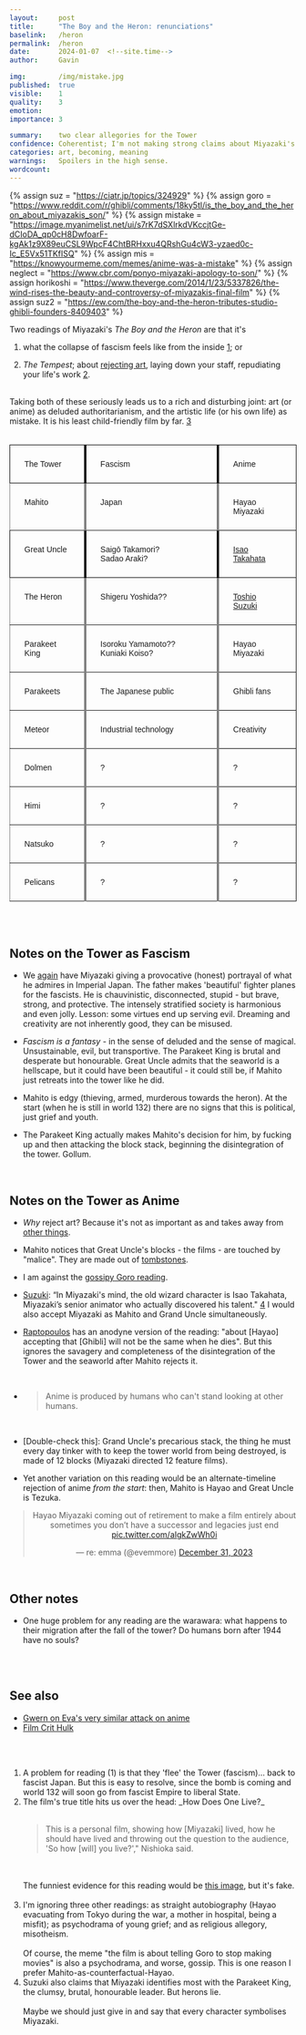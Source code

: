 ```yaml
---
layout:     post
title:      "The Boy and the Heron: renunciations"
baselink:   /heron
permalink:  /heron
date:       2024-01-07  <!--site.time-->
author:     Gavin

img:        /img/mistake.jpg
published:  true
visible:    1
quality:    3
emotion:    
importance: 3

summary:    two clear allegories for the Tower
confidence: Coherentist; I'm not making strong claims about Miyazaki's intention.
categories: art, becoming, meaning
warnings:   Spoilers in the high sense.
wordcount:      
---
```


{%  assign suz = "https://ciatr.jp/topics/324929"    %}
{%  assign goro = "https://www.reddit.com/r/ghibli/comments/18ky5tl/is_the_boy_and_the_heron_about_miyazakis_son/" %}
{%  assign mistake = "https://image.myanimelist.net/ui/s7rK7dSXlrkdVKccjtGe-dCIoDA_qp0cH8DwfoarF-kgAk1z9X89euCSL9WpcF4ChtBRHxxu4QRshGu4cW3-yzaed0c-Ic_E5Vx51TKfISQ" %}
{%  assign mis = "https://knowyourmeme.com/memes/anime-was-a-mistake"    %}
{%  assign neglect = "https://www.cbr.com/ponyo-miyazaki-apology-to-son/"   %}
{%  assign horikoshi = "https://www.theverge.com/2014/1/23/5337826/the-wind-rises-the-beauty-and-controversy-of-miyazakis-final-film"   %}
{%  assign suz2 = "https://ew.com/the-boy-and-the-heron-tributes-studio-ghibli-founders-8409403"    %}



Two readings of Miyazaki's _The Boy and the Heron_ are that it's 

1. what the collapse of fascism feels like from the inside <a href="#fn:1" id="fnref:1">1</a>; or 

2. _The Tempest_; about <a href="{{goro}}">rejecting art</a>, laying down your staff, repudiating your life's work <a href="#fn:2" id="fnref:2">2</a>.

<br>
Taking both of these seriously leads us to a rich and disturbing joint: art (or anime) as deluded authoritarianism, and the artistic life (or his own life) as mistake. It is his least child-friendly film by far. <a href="#fn:3" id="fnref:3">3</a>
<br>

<center>

<br>

<style type="text/css">

table td:nth-child(1) {
    border-right: 4px solid black;
}
table td:nth-child(2) {
    border-right: 4px solid black;
}

.tg  {border-collapse:collapse;border-spacing:0;}
.tg td{border-color:black;border-style:solid;border-width:1px;font-family:Arial, sans-serif;font-size:14px;
  overflow:hidden;word-break:normal;}
.tg th{border-color:black;border-style:solid;border-width:1px;font-family:Arial, sans-serif;font-size:14px;
  font-weight:normal;overflow:hidden;word-break:normal;}
.tg .tg-1wig{font-weight:bold;text-align:left;vertical-align:top}
.tg .tg-fymr{border-color:inherit;font-weight:bold;text-align:left;vertical-align:top}
.tg .tg-0pky{border-color:inherit;text-align:left;vertical-align:top}
.tg .tg-0lax{text-align:left;vertical-align:top}
td {
  padding: 25px;
}

</style>
<table cellspacing="0" class="tg">
<thead>
  <tr>
    <td>The Tower</td>
    <td>Fascism</td>
    <td>Anime</td>
  </tr>
</thead>
<tbody>
  <tr>
    <td class="tg-0pky">Mahito</td>
    <td class="tg-0pky">Japan</td>
    <td class="tg-0lax">Hayao Miyazaki</td>
  </tr>
  <tr>
    <td class="tg-0lax">Great Uncle</td>
    <td class="tg-0lax">Saigō Takamori?<br>Sadao Araki?</td>
    <td class="tg-0lax"><a href="{{suz2}}">Isao Takahata</a></td>
  </tr>
  <tr>
    <td class="tg-0pky">The Heron</td>
    <td class="tg-0pky">Shigeru Yoshida??</td>
    <td class="tg-0lax"><a href="{{suz}}">Toshio Suzuki</a></td>
  </tr>
  <tr>
    <td class="tg-0pky">Parakeet King</td>
    <td class="tg-0pky">Isoroku Yamamoto?? Kuniaki Koiso?</td>
    <td class="tg-0lax">Hayao Miyazaki</td>
  </tr>
  <tr>
    <td class="tg-0pky">Parakeets</td>
    <td class="tg-0pky">The Japanese public</td>
    <td class="tg-0lax">Ghibli fans</td>
  </tr>
  <tr>
    <td class="tg-0pky">Meteor</td>
    <td class="tg-0pky">Industrial technology</td>
    <td class="tg-0lax">Creativity</td>
    <!-- protective rock, the shooting star that fell from the sky that creates the dream world and makes all this possible, for that rock is inspiration and creativity    -->
  </tr>
  <tr>
    <td class="tg-0pky">Dolmen</td>
    <td class="tg-0pky">?</td>
    <td class="tg-0lax">?</td>
  </tr>
  <tr>
    <td class="tg-0pky">Himi</td>
    <td class="tg-0pky">?</td>
    <td class="tg-0lax">?</td>
  </tr>  
  <tr>
    <td class="tg-0pky">Natsuko</td>
    <td class="tg-0pky">?</td>
    <td class="tg-0lax">?</td>
  </tr> 
  <tr>
    <td class="tg-0pky">Pelicans</td>
    <td class="tg-0pky">?</td>
    <td class="tg-0lax">?</td>
  </tr>

</tbody>
</table>

</center>


<br><br>




## Notes on the Tower as Fascism


* We <a href="{{horikoshi}}">again</a> have Miyazaki giving a provocative (honest) portrayal of what he admires in Imperial Japan. The father makes 'beautiful' fighter planes for the fascists. He is chauvinistic, disconnected, stupid - but brave, strong, and protective. The intensely stratified society is harmonious and even jolly. Lesson: some virtues end up serving evil. Dreaming and creativity are not inherently good, they can be misused.

* _Fascism is a fantasy_ - in the sense of deluded and the sense of magical. Unsustainable, evil, but transportive. The Parakeet King is brutal and desperate but honourable. Great Uncle admits that the seaworld is a hellscape, but it could have been beautiful - it could still be, if Mahito just retreats into the tower like he did.

* Mahito is edgy (thieving, armed, murderous towards the heron). At the start (when he is still in world 132) there are no signs that this is political, just grief and youth.

* The Parakeet King actually makes Mahito's decision for him, by fucking up and then attacking the block stack, beginning the disintegration of the tower. Gollum.

<br>

## Notes on the Tower as Anime

* _Why_ reject art? Because it's not as important as and takes away from <a href="{{neglect}}">other things</a>.

* Mahito notices that Great Uncle's blocks - the films - are touched by "malice". They are made out of [tombstones](https://en.wikipedia.org/wiki/Gorint%C5%8D).

* I am against the [gossipy Goro reading](https://twitter.com/search?q=goro%20heron&src=typed_query&f=top). 

* <a href="{{suz2}}">Suzuki</a>: “In Miyazaki's mind, the old wizard character is Isao Takahata, Miyazaki’s senior animator who actually discovered his talent." <a href="#fn:4" id="fnref:4">4</a> I would also accept Miyazaki as Mahito and Grand Uncle simultaneously.

* [Raptopoulos](https://www.ft.com/content/be7a5ca1-da50-4e60-abaa-b35559c8ccf9) has an anodyne version of the reading: "about [Hayao] accepting that [Ghibli] will not be the same when he dies". But this ignores the savagery and completeness of the disintegration of the Tower and the seaworld after Mahito rejects it.

<br>

* <blockquote>Anime is produced by humans who can't stand looking at other humans.</blockquote>
<br>

* \[Double-check this\]: Grand Uncle's precarious stack, the thing he must every day tinker with to keep the tower world from being destroyed, is made of 12 blocks (Miyazaki directed 12 feature films).

* Yet another variation on this reading would be an alternate-timeline rejection of anime _from the start_: then, Mahito is Hayao and Great Uncle is Tezuka.

<center>
    <blockquote class="twitter-tweet" data-cards="hidden"><p lang="en" dir="ltr">Hayao Miyazaki coming out of retirement to make a film entirely about sometimes you don’t have a successor and legacies just end<br> <a href="https://t.co/aIgkZwWh0i">pic.twitter.com/aIgkZwWh0i</a></p>&mdash; re: emma (@evemmore) <a href="https://twitter.com/evemmore/status/1741463759699251567?ref_src=twsrc%5Etfw">December 31, 2023</a></blockquote> <script async src="https://platform.twitter.com/widgets.js" charset="utf-8"></script>
</center>

<br>

## Other notes

* One huge problem for any reading are the warawara: what happens to their migration after the fall of the tower? Do humans born after 1944 have no souls?



<!-- https://www.reddit.com/r/ghibli/comments/18ky5tl/is_the_boy_and_the_heron_about_miyazakis_son/
https://www.reddit.com/r/ghibli/comments/18iddib/things_i_want_someone_to_answer_after_watching/
https://twitter.com/DerbyCityDerek/status/1736743720312004687
https://thecosmiccircus.com/review-hayao-miyazakis-the-boy-and-the-heron-is-a-farewell-poem/
https://www.vulture.com/article/boy-and-the-heron-bird-poop-explained.html
https://www.reddit.com/r/ghibli/comments/18otv99/i_just_watched_the_boy_and_the_heron_and_i_have/
https://www.scene-stealers.com/blogs/nature-children-fascism-and-magic-a-retrospective-on-hayao-miyazaki/
https://thebaffler.com/latest/boy-afraid-byron
https://www.forbes.com/sites/danidiplacido/2023/12/12/the-dream-logic-of-the-boy-and-the-heron-explained/?sh=1836d5393ea1
* https://www.bfi.org.uk/sight-and-sound/reviews/boy-heron-miyazaki-hayaos-enchanting-fable-bursting-with-ideas
https://thepageaholic.wordpress.com/2023/12/07/final-flight-hayao-miyazaki-the-boy-and-the-heron/
https://www.reddit.com/r/TrueFilm/comments/18uuhjt/the_boy_and_the_heron_genius_and_complex/
https://www.reddit.com/r/ghibli/comments/18fmzxz/the_boy_and_the_heron_is_the_grand_uncle_a_meta/
https://davidtitterington.medium.com/esoteric-symbolism-in-the-boy-and-the-heron-1dfe9ab60e6a
 -->

<br><br>

## See also

* [Gwern on Eva's very similar attack on anime](https://gwern.net/otaku-essay)
* [Film Crit Hulk](https://www.patreon.com/posts/hayao-miyazaki-94503153)


<br><br>


<div class="footnotes">

<ol>
    <!-- 1 -->
    <li class="footnote" id="fn:1">
        A problem for reading (1) is that they 'flee' the Tower (fascism)... back to fascist Japan. But this is easy to resolve, since the bomb is coming and world 132 will soon go from fascist Empire to liberal State.
    </li>
    <!--  -->
    <li class="footnote" id="fn:2">
        The film's true title hits us over the head: _How Does One Live?_<br><br>
        <blockquote>This is a personal film, showing how [Miyazaki] lived, how he should have lived and throwing out the question to the audience, 'So how [will] you live?'," Nishioka said.</blockquote>
        <br><br>
        The funniest evidence for this reading would be <a href="{{mis}}">this image</a>, but it's fake.<br><br>
    </li>
    <!--  -->
    <li class="footnote" id="fn:3">
        I'm ignoring three other readings: as straight autobiography (Hayao evacuating from Tokyo during the war, a mother in hospital, being a misfit); as psychodrama of young grief; and as religious allegory, misotheism.<br><br>
        Of course, the meme "the film is about telling Goro to stop making movies" is also a psychodrama, and worse, gossip. This is one reason I prefer Mahito-as-counterfactual-Hayao.
    </li>
    <!-- -->
    <li class="footnote" id="fn:4">
        Suzuki also claims that Miyazaki identifies most with the Parakeet King, the clumsy, brutal, honourable leader. But herons lie.<br><br> Maybe we should just give in and say that every character symbolises Miyazaki. 
    </li>
</ol>
